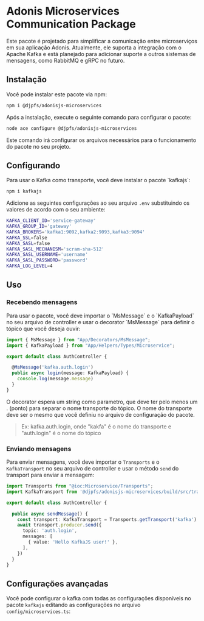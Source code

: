 <h1>Adonis Microservices Communication Package</h1>

Este pacote é projetado para simplificar a comunicação entre microserviços em sua aplicação Adonis. Atualmente, ele suporta a integração com o Apache Kafka e está planejado para adicionar suporte a outros sistemas de mensagens, como RabbitMQ e gRPC no futuro.

<h2>Instalação</h2>
Você pode instalar este pacote via npm:

```bash
npm i @djpfs/adonisjs-microservices
```

Após a instalação, execute o seguinte comando para configurar o pacote:
```bash
node ace configure @djpfs/adonisjs-microservices
```
Este comando irá configurar os arquivos necessários para o funcionamento do pacote no seu projeto.


<h2>Configurando</h2>
Para usar o Kafka como transporte, você deve instalar o pacote `kafkajs`:

```bash 
npm i kafkajs
```

Adicione as seguintes configurações ao seu arquivo `.env` substituindo os valores de acordo com o seu ambiente:
```bash
KAFKA_CLIENT_ID='service-gateway'
KAFKA_GROUP_ID='gateway'
KAFKA_BROKERS='kafka1:9092,kafka2:9093,kafka3:9094'
KAFKA_SSL=false
KAFKA_SASL=false
KAFKA_SASL_MECHANISM='scram-sha-512'
KAFKA_SASL_USERNAME='username'
KAFKA_SASL_PASSWORD='password'
KAFKA_LOG_LEVEL=4
```

<h2>Uso</h2>
<h3>Recebendo mensagens</h3>
Para usar o pacote, você deve importar o `MsMessage` e o `KafkaPayload` no seu arquivo de controller e usar o decorator `MsMessage` para definir o tópico que você deseja ouvir:

```typescript
import { MsMessage } from "App/Decorators/MsMessage";
import { KafkaPayload } from "App/Helpers/Types/Microservice";

export default class AuthController {

  @MsMessage('kafka.auth.login')
  public async login(message: KafkaPayload) {
    console.log(message.message)
  }
}
```

O decorator espera um string como parametro, que deve ter pelo menos um . (ponto) para separar o nome transporte do tópico. O nome do transporte deve ser o mesmo que você definiu no arquivo de configuração do pacote.

> Ex: kafka.auth.login, onde "kakfa" é o nome do transporte e "auth.login" é o nome do tópico

<h3>Enviando mensagens</h3>

Para enviar mensagens, você deve importar o `Transports` e o `KafkaTransport` no seu arquivo de controller e usar o método `send` do transport para enviar a mensagem:
```typescript
import Transports from "@ioc:Microservice/Transports";
import KafkaTransport from '@djpfs/adonisjs-microservices/build/src/transports/kafka'

export default class AuthController {

  public async sendMessage() {
    const transport: KafkaTransport = Transports.getTransport('kafka')
    await transport.producer.send({
      topic: 'auth.login',
      messages: [
        { value: 'Hello KafkaJS user!' },
      ],
    })
  }
}
```

<h2>Configurações avançadas</h2>

Você pode configurar o kafka com todas as configurações disponíveis no pacote `kafkajs` editando as configurações no arquivo `config/microservices.ts`:
